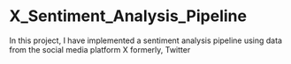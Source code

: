 # X_Sentiment_Analysis_Pipeline
In this project, I have implemented a sentiment analysis pipeline using data from the social media platform X formerly, Twitter
